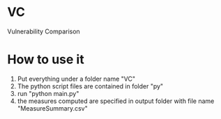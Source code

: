 # VC
Vulnerability Comparison


# How to use it 
1. Put everything under a folder name "VC"
2. The python script files are contained in folder "py" 
3. run "python main.py"
4. the measures computed are specified in output folder with file name "MeasureSummary.csv"
